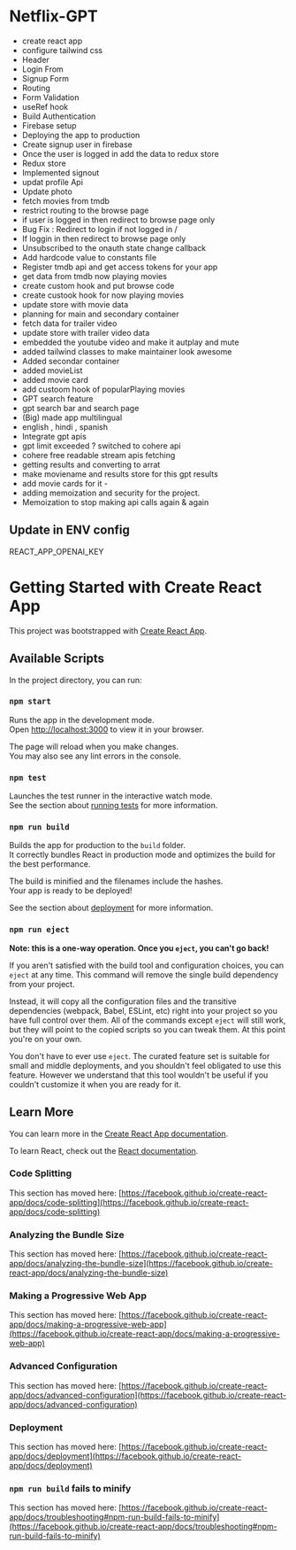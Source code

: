 # Netflix-GPT

- create react app
- configure tailwind css
- Header
- Login From
- Signup Form
- Routing
- Form Validation 
- useRef hook
- Build Authentication
- Firebase setup
- Deploying the app to production
- Create signup user in firebase
- Once the user is logged in add the data to redux store
- Redux store
- Implemented signout
- updat profile Api
- Update photo
- fetch movies from tmdb
- restrict routing to the browse page
- if user is logged in then redirect to browse page only
- Bug Fix : Redirect to login if not logged in / 
- If loggin in then redirect to browse page only
- Unsubscribed to the onauth state change callback
- Add hardcode value to constants file
- Register tmdb api and get access tokens for your app
- get data from tmdb now playing movies 
- create custom hook and put browse code
- create custook hook for now playing movies
- update store with movie data
- planning for main and secondary container
- fetch data for trailer video
- update store with trailer video data
- embedded the youtube video and make it autplay and mute
- added tailwind classes to make maintainer look awesome
- Added secondar container
- added movieList
- added movie card
- add custoom hook of popularPlaying movies
- GPT search feature 
- gpt search bar and search page
- (Big) made app multilingual
- english , hindi , spanish 
- Integrate gpt apis
- gpt limit exceeded ? switched to cohere api
- cohere free readable stream apis fetching
- getting results and converting to arrat
- make moviename and results store for this gpt results
- add movie cards for it - 
- adding memoization and security for the project.
- Memoization to stop making api calls again & again

## Update in ENV config
REACT_APP_OPENAI_KEY 

# Getting Started with Create React App

This project was bootstrapped with [Create React App](https://github.com/facebook/create-react-app).

## Available Scripts

In the project directory, you can run:


### `npm start`

Runs the app in the development mode.\
Open [http://localhost:3000](http://localhost:3000) to view it in your browser.

The page will reload when you make changes.\
You may also see any lint errors in the console.

### `npm test`

Launches the test runner in the interactive watch mode.\
See the section about [running tests](https://facebook.github.io/create-react-app/docs/running-tests) for more information.

### `npm run build`

Builds the app for production to the `build` folder.\
It correctly bundles React in production mode and optimizes the build for the best performance.

The build is minified and the filenames include the hashes.\
Your app is ready to be deployed!

See the section about [deployment](https://facebook.github.io/create-react-app/docs/deployment) for more information.

### `npm run eject`

**Note: this is a one-way operation. Once you `eject`, you can't go back!**

If you aren't satisfied with the build tool and configuration choices, you can `eject` at any time. This command will remove the single build dependency from your project.

Instead, it will copy all the configuration files and the transitive dependencies (webpack, Babel, ESLint, etc) right into your project so you have full control over them. All of the commands except `eject` will still work, but they will point to the copied scripts so you can tweak them. At this point you're on your own.

You don't have to ever use `eject`. The curated feature set is suitable for small and middle deployments, and you shouldn't feel obligated to use this feature. However we understand that this tool wouldn't be useful if you couldn't customize it when you are ready for it.

## Learn More

You can learn more in the [Create React App documentation](https://facebook.github.io/create-react-app/docs/getting-started).

To learn React, check out the [React documentation](https://reactjs.org/).

### Code Splitting

This section has moved here: [https://facebook.github.io/create-react-app/docs/code-splitting](https://facebook.github.io/create-react-app/docs/code-splitting)

### Analyzing the Bundle Size

This section has moved here: [https://facebook.github.io/create-react-app/docs/analyzing-the-bundle-size](https://facebook.github.io/create-react-app/docs/analyzing-the-bundle-size)

### Making a Progressive Web App

This section has moved here: [https://facebook.github.io/create-react-app/docs/making-a-progressive-web-app](https://facebook.github.io/create-react-app/docs/making-a-progressive-web-app)

### Advanced Configuration

This section has moved here: [https://facebook.github.io/create-react-app/docs/advanced-configuration](https://facebook.github.io/create-react-app/docs/advanced-configuration)

### Deployment

This section has moved here: [https://facebook.github.io/create-react-app/docs/deployment](https://facebook.github.io/create-react-app/docs/deployment)

### `npm run build` fails to minify

This section has moved here: [https://facebook.github.io/create-react-app/docs/troubleshooting#npm-run-build-fails-to-minify](https://facebook.github.io/create-react-app/docs/troubleshooting#npm-run-build-fails-to-minify)
